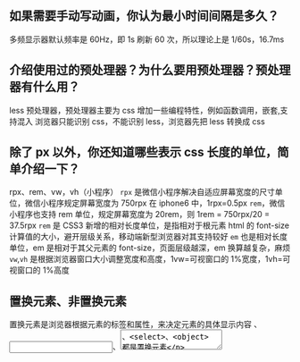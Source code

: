 ## 如果需要手动写动画，你认为最小时间间隔是多久？

多频显示器默认频率是 60Hz，即 1s 刷新 60 次，所以理论上是 1/60s，16.7ms

## 介绍使用过的预处理器？为什么要用预处理器？预处理器有什么用？

less 预处理器，预处理器主要为 css 增加一些编程特性，例如函数调用，嵌套,支持混入
浏览器只能识别 css，不能识别 less，浏览器先把 less 转换成 css

## 除了 px 以外，你还知道哪些表示 css 长度的单位，简单介绍一下？

rpx、rem、vw，vh（小程序）
`rpx` 是微信小程序解决自适应屏幕宽度的尺寸单位，微信小程序规定屏幕宽度为 750rpx
在 iphone6 中，1rpx=0.5px
`rem`，微信小程序也支持 rem 单位，规定屏幕宽度为 20rem，则 1rem = 750rpx/20 = 37.5rpx
`rem` 是 CSS3 新增的相对长度单位，是指相对于根元素 html 的 font-size 计算值的大小，避开层级关系，移动端新型浏览器对其支持较好
`em` 也是相对长度单位，em 是相对于其父元素的 font-size，页面层级越深，em 换算越复杂，麻烦
`vw`,`vh` 是根据浏览器窗口大小调整宽度和高度，1vw=可视窗口的 1%宽度，1vh=可视窗口的 1%高度

## 置换元素、非置换元素

置换元素是浏览器根据元素的标签和属性，来决定元素的具体显示内容
<img>、<input>、<textarea>、<select>、<object> 都是置换元素

## 重绘、回流

回流必定触发重绘

### 重绘

当 render tree 中的一些元素需要更新属性，而这些元素只是改变元素额外观、风格，而不影响布局，不如，background-color

### 回流

当 render tree 的一部分（或全部）因为元素的规模尺寸、布局，隐藏等改变而需要重新构建

## position 取值

1. absolute
   生成绝对定位的元素，相对于 static 定位以外的第一个父元素进行定位。
   元素的位置通过 "left", "top", "right" 以及 "bottom" 属性进行规定。
2. fixed
   生成绝对定位的元素，相对于浏览器窗口进行定位。
   元素的位置通过 "left", "top", "right" 以及 "bottom" 属性进行规定。
3. static
   默认值。没有定位，元素出现在正常的流中（忽略 top, bottom, left, right 或者 z-index 声明）
4. inherit
   规定应该从父元素继承 position 属性的值
5. relative
   生成相对定位的元素，相对于其正常位置进行定位
   因此，"left:20" 会向元素的 left 位置添加 20 像素

6. sticky 可以理解成 relative 和 fixed 的结合，主要用于对 scroll 事件的监听
   简单来说，在滑动过程中，某个元素距离其父元素的距离达到 sticky 定位的要求时（比如：top：100px）这时的效果相当于 fixed 定位，固定到适当位置

## 垂直居中布局

1. flex 布局 设置父元素 display: flex; 子元素设置 justify-content: center;(水平居中) align-items:center;(垂直居中)
2. position: absolute; top: 50%; left: 50%; margin-left: 盒子宽度/2; margin-top: 盒子高度/2;
3. position: absolute; margin: 0 auto; top: 50%; margin-top: 盒子高度/2；

## css 盒模型， box-sizing

css 盒模型 ，主要分为 W3C 标准盒模型，以及 IE 标准盒模型
css 主要组成部分，content、padding、border，margin
box-sizing 取值

- content-box -- 表示为 W3C 标准盒模型，width = content
- border-box -- 表示为 IE 标准盒模型，width = content + padding + border
